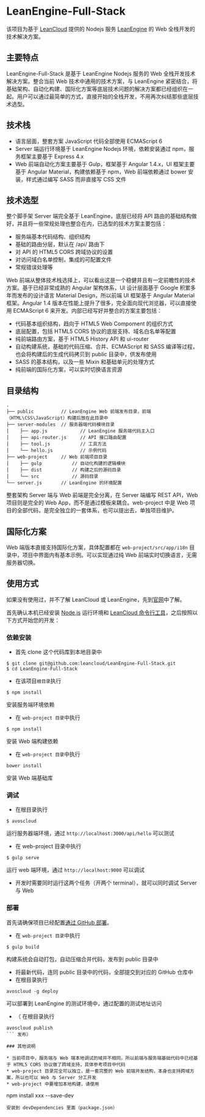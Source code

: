 # LeanEngine-Full-Stack

该项目为基于 [LeanCloud](http://leancloud.cn) 提供的 Nodejs 服务 [LeanEngine](https://leancloud.cn/docs/leanengine_guide-node.html) 的 Web 全栈开发的技术解决方案。

## 主要特点

LeanEngine-Full-Stack 是基于 LeanEngine Nodejs 服务的 Web 全栈开发技术解决方案。整合当前 Web 技术中通用的技术方案，与 LeanEngine 紧密结合，将基础架构、自动化构建、国际化方案等底层技术问题的解决方案都已经组织在一起。用户可以通过最简单的方式，直接开始的全栈开发，不用再次纠结那些底层技术选型。

## 技术栈

* 语言层面，整套方案 JavaScript 代码全部使用 ECMAScript 6
* Server 端运行环境基于 LeanEngine Nodejs 环境，依赖安装通过 npm，服务框架主要基于 Express 4.x
* Web 前端自动化方案主要基于 Gulp，框架基于 Angular 1.4.x，UI 框架主要基于 Angular Material，构建依赖基于 npm，Web 前端依赖通过 bower 安装，样式通过编写 SASS 而非直接写 CSS 文件

## 技术选型

整个脚手架 Server 端完全基于 LeanEngine，底层已经将 API 路由的基础结构做好，并且将一些常规处理也整合在内，已选型的技术方案主要包括：

* 服务端基本代码结构、组织结构
* 基础的路由分层，默认在 /api/ 路由下
* 对 API 的 HTML5 CORS 跨域协议的设置
* 对访问域白名单控制，集成的可配置文件
* 常规错误处理等

Web 前端从整体技术栈选择上，可以看出这是一个稳健并且有一定前瞻性的技术方案。基于已经非常成熟的 Angular 架构体系，UI 设计层面基于 Google 积累多年而发布的设计语言 Material Design，所以前端 UI 框架基于 Angular Material 框架。Angular 1.4 版本在性能上提升了很多，完全面向现代浏览器，可以直接使用 ECMAScript 6 来开发。内部已经写好并整合的方案主要包括：

* 代码基本组织结构，趋向于 HTML5 Web Compoment 的组织方式
* 底层配置，包括 HTML5 CORS 协议的底层支持、域名白名单等配置
* 纯前端路由方案，基于 HTML5 History API 和 ui-router
* 自动构建系统，基础的代码压缩、合并、ECMAScript 和 SASS 编译等过程，也会将构建后的生成代码拷贝到 public 目录中，供发布使用
* SASS 的基本结构，以及一些 Mixin 和基础单元的处理方式
* 纯前端的国际化方案，可以实时切换语言资源

## 目录结构

```
.
├── public          // LeanEngine Web 前端发布目录，前端（HTML\CSS\JavaScript）构建后放在此目录中
├── server-modules  // 服务器端代码模块目录
│    ├── app.js            // LeanEngine 服务端代码主入口
│    ├── api-router.js     // API 接口路由配置
│    ├── tool.js           // 工具方法
│    └── hello.js          // 示例代码
├── web-project     // Web 前端项目目录
│    ├── gulp           // 自动化构建的逻辑模块
│    ├── dist           // 构建之后的源码目录
│    └── src            // 源码目录
└── server.js       // LeanEngine 的环境配置
```

整套架构 Server 端与 Web 前端是完全分离，在 Server 端编写 REST API，Web 项目则是完全的 Web App，而不是通过模板来耦合。web-project 中是 Web 项目的全部代码，是完全独立的一套体系，也可以提出去，单独项目维护。

## 国际化方案

Web 端版本直接支持国际化方案，具体配置都在 `web-project/src/app/i18n` 目录中，项目中界面内有基本示例。可以实现通过纯 Web 前端实时切换语言，无需服务器切换。

## 使用方式

如果没有使用过，并不了解 LeanCloud 或 LeanEngine，先到[官网](http://leancloud.cn)中了解。

首先确认本机已经安装 [Node.js](http://nodejs.org/) 运行环境和 [LeanCloud 命令行工具](https://leancloud.cn/docs/cloud_code_commandline.html)，之后按照以下方式开始您的开发：

### 依赖安装

* 首先 clone 这个代码库到本地目录中
```
$ git clone git@github.com:leancloud/LeanEngine-Full-Stack.git
$ cd LeanEngine-Full-Stack
```
* 在该项目`根目录`执行
```
$ npm install
```
安装服务端环境依赖
* 在 `web-project 目录`中执行
```
$ npm install
```
安装 Web 端构建依赖
* 在 `web-project 目录`中执行
```
bower install
```
安装 Web 端基础库

### 调试

* 在根目录执行
```
$ avoscloud
```
运行服务器端环境，通过 `http://localhost:3000/api/hello` 可以测试
* 在 web-project 目录中执行
```
$ gulp serve
```
运行 web 端环境，通过 `http://localhost:9000` 可以调试
* 开发时需要同时运行这两个任务（开两个 terminal），就可以同时调试 Server 与 Web

### 部署

首先请确保项目已经配置[通过 GitHub 部署](https://leancloud.cn/docs/leanengine_guide-node.html#使用_GitHub_托管源码)。

* 在 `web-project 目录`中执行
```
$ gulp build
```
构建系统会自动打包，自动压缩合并代码，发布到 public 目录中
* 将最新代码，连同 public 目录中的代码，全部提交到对应的 GitHub 仓库中
* 在根目录执行
```
avoscloud -g deploy
```
可以部署到 LeanEngine 的测试环境中，通过配置的测试地址访问
* （ 在根目录执行
```
avoscloud publish
``` 发布）

### 其他说明

* 当前项目中，服务端与 Web 端本地调试的域并不相同，所以前端与服务端基础代码中已经基于 HTML5 CORS 协议做了跨域支持，具体参考项目中代码
* web-project 目录完全可以独立，是一套完整的 Web 前端开发结构，本身也支持跨域方案，所以也可以 Web 与 Server 分工开发
* web-project 中要增加本地构建，请使用
```
npm install xxx --save-dev
```
安装到 devDependencies 里面（package.json）

